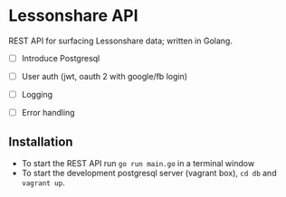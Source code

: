 # Lessonshare API
REST API for surfacing Lessonshare data; written in Golang.

- [ ] Introduce Postgresql
- [ ] User auth (jwt, oauth 2 with google/fb login)
- [ ] Logging
- [ ] Error handling


## Installation
* To start the REST API run ```go run main.go``` in a terminal window
* To start the development postgresql server (vagrant box), ```cd db``` and ```vagrant up```.